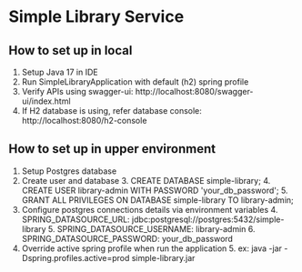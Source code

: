 # Simple Library Service

## How to set up in local
1. Setup Java 17 in IDE
2. Run SimpleLibraryApplication with default (h2) spring profile
3. Verify APIs using swagger-ui: http://localhost:8080/swagger-ui/index.html
4. If H2 database is using, refer database console: http://localhost:8080/h2-console

## How to set up in upper environment
1. Setup Postgres database
2. Create user and database
   3. CREATE DATABASE simple-library; 
   4. CREATE USER library-admin WITH PASSWORD 'your_db_password'; 
   5. GRANT ALL PRIVILEGES ON DATABASE simple-library TO library-admin;
3. Configure postgres connections details via environment variables 
   4. SPRING_DATASOURCE_URL: jdbc:postgresql://postgres:5432/simple-library 
   5. SPRING_DATASOURCE_USERNAME: library-admin
   6. SPRING_DATASOURCE_PASSWORD: your_db_password
4. Override active spring profile when run the application
   5. ex: java -jar -Dspring.profiles.active=prod simple-library.jar
